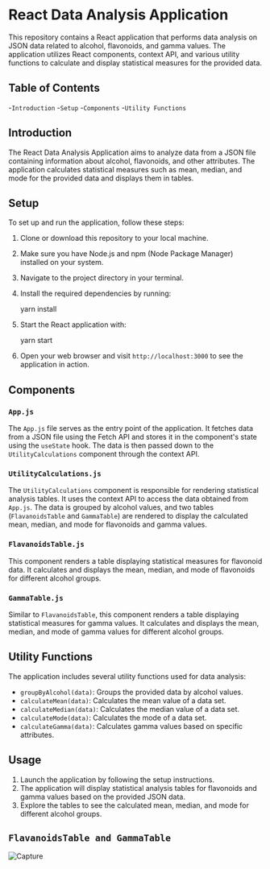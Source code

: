 # React Data Analysis Application

This repository contains a React application that performs data analysis on JSON data related to alcohol, flavonoids, and gamma values. The application utilizes React components, context API, and various utility functions to calculate and display statistical measures for the provided data.

## Table of Contents

-`Introduction`
-`Setup`
-`Components`
-`Utility Functions`

## Introduction

The React Data Analysis Application aims to analyze data from a JSON file containing information about alcohol, flavonoids, and other attributes. The application calculates statistical measures such as mean, median, and mode for the provided data and displays them in tables.

## Setup

To set up and run the application, follow these steps:

1. Clone or download this repository to your local machine.
2. Make sure you have Node.js and npm (Node Package Manager) installed on your system.
3. Navigate to the project directory in your terminal.
4. Install the required dependencies by running:
  
   yarn install

5. Start the React application with:

   yarn start


6. Open your web browser and visit `http://localhost:3000` to see the application in action.

## Components

### `App.js`

The `App.js` file serves as the entry point of the application. It fetches data from a JSON file using the Fetch API and stores it in the component's state using the `useState` hook. The data is then passed down to the `UtilityCalculations` component through the context API.

### `UtilityCalculations.js`

The `UtilityCalculations` component is responsible for rendering statistical analysis tables. It uses the context API to access the data obtained from `App.js`. The data is grouped by alcohol values, and two tables (`FlavanoidsTable` and `GammaTable`) are rendered to display the calculated mean, median, and mode for flavonoids and gamma values.

### `FlavanoidsTable.js`

This component renders a table displaying statistical measures for flavonoid data. It calculates and displays the mean, median, and mode of flavonoids for different alcohol groups.

### `GammaTable.js`

Similar to `FlavanoidsTable`, this component renders a table displaying statistical measures for gamma values. It calculates and displays the mean, median, and mode of gamma values for different alcohol groups.

## Utility Functions

The application includes several utility functions used for data analysis:

- `groupByAlcohol(data)`: Groups the provided data by alcohol values.
- `calculateMean(data)`: Calculates the mean value of a data set.
- `calculateMedian(data)`: Calculates the median value of a data set.
- `calculateMode(data)`: Calculates the mode of a data set.
- `calculateGamma(data)`: Calculates gamma values based on specific attributes.

## Usage

1. Launch the application by following the setup instructions.
2. The application will display statistical analysis tables for flavonoids and gamma values based on the provided JSON data.
3. Explore the tables to see the calculated mean, median, and mode for different alcohol groups.

##  `FlavanoidsTable and GammaTable`

![Capture](https://github.com/webwonderscape/Wine-Data-Set/assets/141607240/7fd84671-a636-4d46-9bc5-2a8ceab9cc3f)


